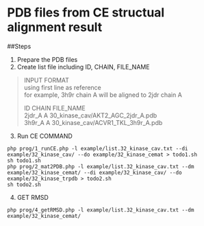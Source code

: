 PDB files from CE structual alignment result
============================================

##Steps

1. Prepare the PDB files
2. Create list file including ID, CHAIN, FILE_NAME
  > INPUT FORMAT  
  > using first line as reference  
  > for example, 3h9r chain A will be aligned to 2jdr chain A  
  >
  >ID     CHAIN   FILE_NAME  
  >2jdr_A  A       30_kinase_cav/AKT2_AGC_2jdr_A.pdb  
  >3h9r_A  A       30_kinase_cav/ACVR1_TKL_3h9r_A.pdb  

3. Run CE COMMAND
  ```
  php prog/1_runCE.php -l example/list.32_kinase_cav.txt --di example/32_kinase_cav/ --do example/32_kinase_cemat > todo1.sh
  sh todo1.sh
  php prog/2_mat2PDB.php -l example/list.32_kinase_cav.txt --dm example/32_kinase_cemat/ --di example/32_kinase_cav/ --do example/32_kinase_trpdb > todo2.sh
  sh todo2.sh
  ```

4. GET RMSD
  ```
  php prog/4_getRMSD.php -l example/list.32_kinase_cav.txt --dm example/32_kinase_cemat/
  ```
